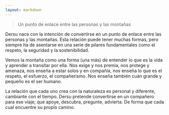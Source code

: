 ```yaml
---
layout: markdown
---
```


> Un punto de enlace entre las personas y las montañas

Dersu nace con la intención de convertirse en un punto de enlace entre las personas y las montañas. Esta relación puede tener muchas formas, pero siempre ha de asentarse en una serie de pilares fundamentales como el respeto, la seguridad y la sostenibilidad.

Vemos la montaña como una forma (una más) de entender lo que es la vida y aprender a transitar por ella. Nos exige y nos premia, nos protege y amenaza, nos enseña a estar solos y en compañía, nos enseña lo que es el respeto, el esfuerzo, el compañerismo. Nos enseña también cuán grande y pequeño es el ser humano.

La relación que cada uno crea con la naturaleza es personal y diferente, cambiante con el tiempo. Dersu pretende convertirse en un compañero para ese viaje; que apoye, descubra, pregunte, advierta. De forma que cada cual encuentre su propio camino.